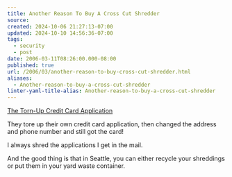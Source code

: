 ```yaml
---
title: Another Reason To Buy A Cross Cut Shredder
source: 
created: 2024-10-06 21:27:13-07:00
updated: 2024-10-10 14:56:36-07:00
tags:
  - security
  - post
date: 2006-03-11T08:26:00.000-08:00
published: true
url: /2006/03/another-reason-to-buy-cross-cut-shredder.html
aliases:
  - Another-reason-to-buy-a-cross-cut-shredder
linter-yaml-title-alias: Another-reason-to-buy-a-cross-cut-shredder
---
```



[The Torn-Up Credit Card Application](https://www.cockeyed.com/citizen/creditcard/application.shtml "The Torn-Up Credit Card Application")  
  
They tore up their own credit card application, then changed the address and phone number and still got the card!  
  
I always shred the applications I get in the mail.  
  
And the good thing is that in Seattle, you can either recycle your shreddings or put them in your yard waste container.